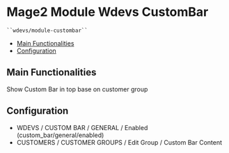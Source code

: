 # Mage2 Module Wdevs CustomBar

    ``wdevs/module-custombar``

 - [Main Functionalities](#markdown-header-main-functionalities)
 - [Configuration](#markdown-header-configuration)


## Main Functionalities
Show Custom Bar in top base on customer group

## Configuration
 - WDEVS / CUSTOM BAR / GENERAL / Enabled (custom_bar/general/enabled)
 - CUSTOMERS / CUSTOMER GROUPS / Edit Group / Custom Bar Content
 